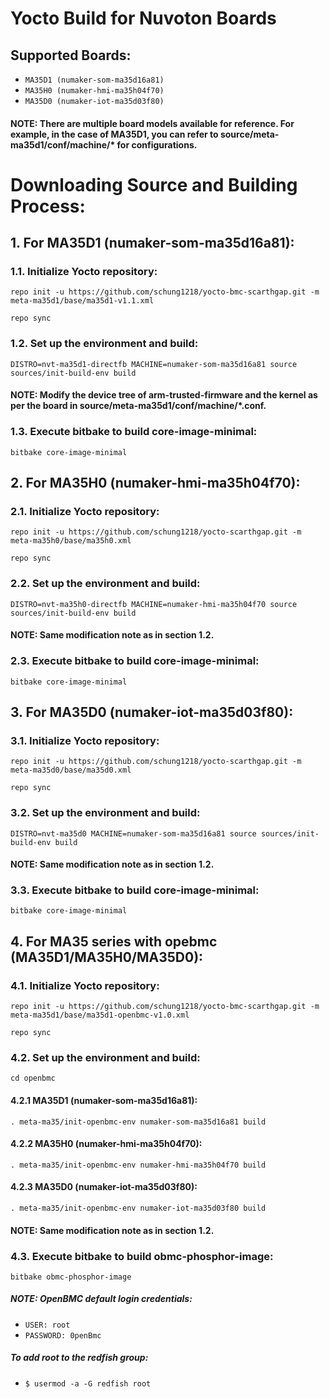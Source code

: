 # Yocto Build for Nuvoton Boards
## Supported Boards:
* ``` MA35D1 (numaker-som-ma35d16a81) ```
* ``` MA35H0 (numaker-hmi-ma35h04f70) ```
* ``` MA35D0 (numaker-iot-ma35d03f80) ```
#### NOTE: There are multiple board models available for reference. For example, in the case of MA35D1, you can refer to source/meta-ma35d1/conf/machine/* for configurations.
# Downloading Source and Building Process:
## 1. For MA35D1 (numaker-som-ma35d16a81):
### 1.1. Initialize Yocto repository:
```console
repo init -u https://github.com/schung1218/yocto-bmc-scarthgap.git -m meta-ma35d1/base/ma35d1-v1.1.xml
```
```console
repo sync
```
### 1.2. Set up the environment and build:
```console
DISTRO=nvt-ma35d1-directfb MACHINE=numaker-som-ma35d16a81 source sources/init-build-env build
```
#### NOTE: Modify the device tree of arm-trusted-firmware and the kernel as per the board in source/meta-ma35d1/conf/machine/*.conf.
### 1.3. Execute bitbake to build core-image-minimal:
```console
bitbake core-image-minimal
```
## 2. For MA35H0 (numaker-hmi-ma35h04f70):
### 2.1. Initialize Yocto repository:
```console
repo init -u https://github.com/schung1218/yocto-scarthgap.git -m meta-ma35h0/base/ma35h0.xml
```
```console
repo sync
```
### 2.2. Set up the environment and build:
```console
DISTRO=nvt-ma35h0-directfb MACHINE=numaker-hmi-ma35h04f70 source sources/init-build-env build
```
#### NOTE: Same modification note as in section 1.2.
### 2.3. Execute bitbake to build core-image-minimal:
```console
bitbake core-image-minimal
```
## 3. For MA35D0 (numaker-iot-ma35d03f80):
### 3.1. Initialize Yocto repository:
```console
repo init -u https://github.com/schung1218/yocto-scarthgap.git -m meta-ma35d0/base/ma35d0.xml
```
```console
repo sync
```
### 3.2. Set up the environment and build:
```console
DISTRO=nvt-ma35d0 MACHINE=numaker-som-ma35d16a81 source sources/init-build-env build
```
#### NOTE: Same modification note as in section 1.2.
### 3.3. Execute bitbake to build core-image-minimal:
```console
bitbake core-image-minimal
```
## 4. For MA35 series with opebmc (MA35D1/MA35H0/MA35D0):
### 4.1. Initialize Yocto repository:
```console
repo init -u https://github.com/schung1218/yocto-bmc-scarthgap.git -m meta-ma35d1/base/ma35d1-openbmc-v1.0.xml
```
```console
repo sync
```
### 4.2. Set up the environment and build:
```console
cd openbmc
```
#### 4.2.1 MA35D1 (numaker-som-ma35d16a81):
```console
. meta-ma35/init-openbmc-env numaker-som-ma35d16a81 build
```
#### 4.2.2 MA35H0 (numaker-hmi-ma35h04f70):
```console
. meta-ma35/init-openbmc-env numaker-hmi-ma35h04f70 build
```
#### 4.2.3 MA35D0 (numaker-iot-ma35d03f80):
```console
. meta-ma35/init-openbmc-env numaker-iot-ma35d03f80 build
```
#### NOTE: Same modification note as in section 1.2.
### 4.3. Execute bitbake to build obmc-phosphor-image:
```console
bitbake obmc-phosphor-image
```
##### NOTE: OpenBMC default login credentials:
* ```USER: root```
* ```PASSWORD: 0penBmc```
##### To add root to the redfish group:
* ```$ usermod -a -G redfish root```
